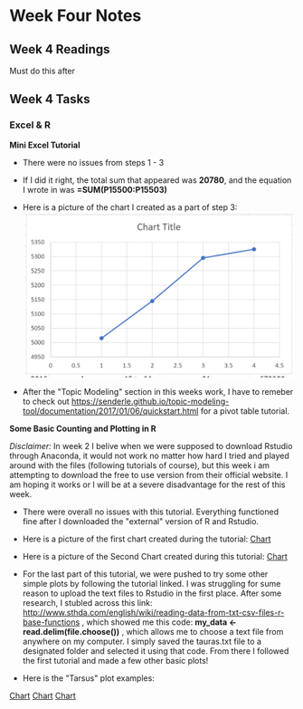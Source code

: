 # Week Four Notes

## Week 4 Readings
 Must do this after

## Week 4 Tasks

### Excel & R

**Mini Excel Tutorial**

- There were no issues from steps 1 - 3
- If I did it right, the total sum that appeared was **20780**, and the equation I wrote in was **=SUM(P15500:P15503)**
- Here is a picture of the chart I created as a part of step 3: ![Chart](https://github.com/Elissap5100/Week-Four-Work/blob/master/Chart.PNG)

- After the "Topic Modeling" section in this weeks work, I have to remeber to check out https://senderle.github.io/topic-modeling-tool/documentation/2017/01/06/quickstart.html for a pivot table tutorial. 

**Some Basic Counting and Plotting in R**

*Disclaimer:* In week 2 I belive when we were supposed to download Rstudio through Anaconda, it would not work no matter how hard I tried and played around with the files (following tutorials of course), but this week i am attempting to download the free to use version from their official website. I am hoping it works or I will be at a severe disadvantage for the rest of this week.

- There were overall no issues with this tutorial. Everything functioned fine after I downloaded the "external" version of R and Rstudio.
- Here is a picture of the first chart created during the tutorial: [Chart](https://github.com/Elissap5100/Week-Four-Work/blob/master/RplotA.PNG)
- Here is a picture of the Second Chart created during this tutorial: [Chart](https://github.com/Elissap5100/Week-Four-Work/blob/master/RplotB.PNG)

- For the last part of this tutorial, we were pushed to try some other simple plots by following the tutorial linked. I was struggling for sume reason to upload the text files to Rstudio in the first place. After some research, I stubled across this link: http://www.sthda.com/english/wiki/reading-data-from-txt-csv-files-r-base-functions , which showed me this code: **my_data <- read.delim(file.choose())** , which allows me to choose a text file from anywhere on my computer. I simply saved the tauras.txt file to a designated folder and selected it using that code. From there I followed the first tutorial and made a few other basic plots!

- Here is the "Tarsus" plot examples:

[Chart](https://github.com/Elissap5100/Week-Four-Work/blob/master/TarsusA.PNG)
[Chart](https://github.com/Elissap5100/Week-Four-Work/blob/master/TarsusB.PNG)
[Chart](https://github.com/Elissap5100/Week-Four-Work/blob/master/TarsusC.PNG)
